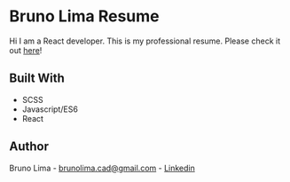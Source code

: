 # Bruno Lima Resume

Hi I am a React developer. This is my professional resume. Please check it out [here](https://brunoreactdeveloper.web.app/)!

## Built With

* SCSS
* Javascript/ES6
* React

## Author

Bruno Lima - brunolima.cad@gmail.com - [Linkedin](https://www.linkedin.com/in/bruno-lima-673955159/)
